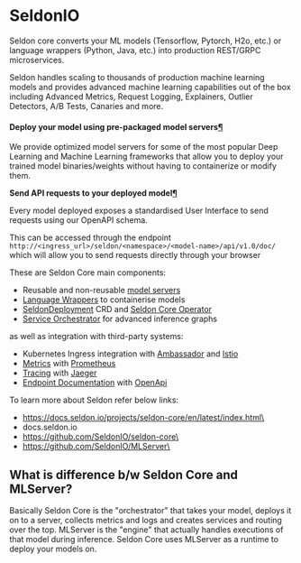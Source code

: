 # SeldonIO

Seldon core converts your ML models (Tensorflow, Pytorch, H2o, etc.) or language wrappers (Python, Java, etc.) into production REST/GRPC microservices.

Seldon handles scaling to thousands of production machine learning models and provides advanced machine learning capabilities out of the box including Advanced Metrics, Request Logging, Explainers, Outlier Detectors, A/B Tests, Canaries and more.



#### Deploy your model using pre-packaged model servers[¶](https://docs.seldon.io/projects/seldon-core/en/latest/workflow/github-readme.html#deploy-your-model-using-pre-packaged-model-servers) <a href="#deploy-your-model-using-pre-packaged-model-servers" id="deploy-your-model-using-pre-packaged-model-servers"></a>

We provide optimized model servers for some of the most popular Deep Learning and Machine Learning frameworks that allow you to deploy your trained model binaries/weights without having to containerize or modify them.



**Send API requests to your deployed model**[**¶**](https://docs.seldon.io/projects/seldon-core/en/latest/workflow/github-readme.html#send-api-requests-to-your-deployed-model)

Every model deployed exposes a standardised User Interface to send requests using our OpenAPI schema.

This can be accessed through the endpoint `http://<ingress_url>/seldon/<namespace>/<model-name>/api/v1.0/doc/` which will allow you to send requests directly through your browser





These are Seldon Core main components:

* Reusable and non-reusable [model servers](https://docs.seldon.io/projects/seldon-core/en/latest/workflow/overview.html#e2e-serving-with-model-servers)
* [Language Wrappers](https://docs.seldon.io/projects/seldon-core/en/latest/workflow/overview.html#language-wrappers) to containerise models
* [SeldonDeployment](https://docs.seldon.io/projects/seldon-core/en/latest/workflow/overview.html#seldondeployment-crd) CRD and [Seldon Core Operator](https://docs.seldon.io/projects/seldon-core/en/latest/workflow/overview.html#seldon-core-operator)
* [Service Orchestrator](https://docs.seldon.io/projects/seldon-core/en/latest/workflow/overview.html#service-orchestrator) for advanced inference graphs

as well as integration with third-party systems:

* Kubernetes Ingress integration with [Ambassador](https://www.getambassador.io) and [Istio](https://istio.io)
* [Metrics](https://docs.seldon.io/projects/seldon-core/en/latest/workflow/overview.html#metrics-with-prometheus) with [Prometheus](https://prometheus.io)
* [Tracing](https://docs.seldon.io/projects/seldon-core/en/latest/workflow/overview.html#distributed-tracing-with-jaeger) with [Jaeger](https://www.jaegertracing.io)
* [Endpoint Documentation](https://docs.seldon.io/projects/seldon-core/en/latest/workflow/overview.html#endpoint-documentation) with [OpenApi](https://swagger.io/docs/specification/about/)

To learn more about Seldon refer below links:

- https://docs.seldon.io/projects/seldon-core/en/latest/index.html\
- docs.seldon.io
- https://github.com/SeldonIO/seldon-core\
- https://github.com/SeldonIO/MLServer\

## What is difference b/w Seldon Core and MLServer?

Basically Seldon Core is the "orchestrator" that takes your model, deploys it on to a server,
collects metrics and logs and creates services and routing over the top. MLServer is the "engine"
that actually handles executions of that model during inference. Seldon Core uses MLServer as a
runtime to deploy your models on.
